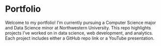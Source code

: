 # Portfolio
Welcome to my portfolio! I’m currently pursuing a Computer Science major and Data Science minor at Northwestern University. This repo highlights projects I’ve worked on in data science, web development, and analytics. Each project includes either a GitHub repo link or a YouTube presentation.
